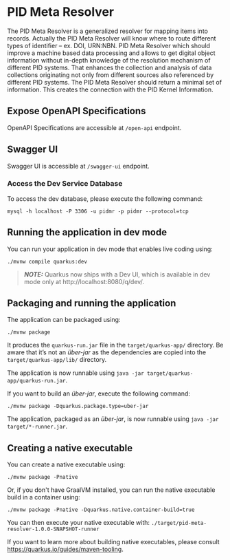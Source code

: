 # PID Meta Resolver

The PID Meta Resolver is a generalized resolver for mapping items into records. Actually the  PID Meta Resolver will  know where to route different types of identifier – ex. DOI, URN:NBN. 
PID Meta Resolver which should improve a machine based data processing and allows to get digital object information without in-depth knowledge of the resolution mechanism of different PID systems. 
That enhances the collection and analysis of data collections originating not only from different sources also referenced by different PID systems. 
The PID Meta Resolver should return a minimal set of information. This creates the connection with the PID Kernel Information.

## Expose OpenAPI Specifications

OpenAPI Specifications are accessible at `/open-api` endpoint.

## Swagger UI

Swagger UI is accessible at `/swagger-ui` endpoint.


### Access the Dev Service Database

To access the dev database, please execute the following command:

`mysql -h localhost -P 3306 -u pidmr -p pidmr --protocol=tcp`

## Running the application in dev mode

You can run your application in dev mode that enables live coding using:
```shell script
./mvnw compile quarkus:dev
```

> **_NOTE:_**  Quarkus now ships with a Dev UI, which is available in dev mode only at http://localhost:8080/q/dev/.

## Packaging and running the application

The application can be packaged using:
```shell script
./mvnw package
```
It produces the `quarkus-run.jar` file in the `target/quarkus-app/` directory.
Be aware that it’s not an _über-jar_ as the dependencies are copied into the `target/quarkus-app/lib/` directory.

The application is now runnable using `java -jar target/quarkus-app/quarkus-run.jar`.

If you want to build an _über-jar_, execute the following command:
```shell script
./mvnw package -Dquarkus.package.type=uber-jar
```

The application, packaged as an _über-jar_, is now runnable using `java -jar target/*-runner.jar`.

## Creating a native executable

You can create a native executable using: 
```shell script
./mvnw package -Pnative
```

Or, if you don't have GraalVM installed, you can run the native executable build in a container using: 
```shell script
./mvnw package -Pnative -Dquarkus.native.container-build=true
```

You can then execute your native executable with: `./target/pid-meta-resolver-1.0.0-SNAPSHOT-runner`

If you want to learn more about building native executables, please consult https://quarkus.io/guides/maven-tooling.
